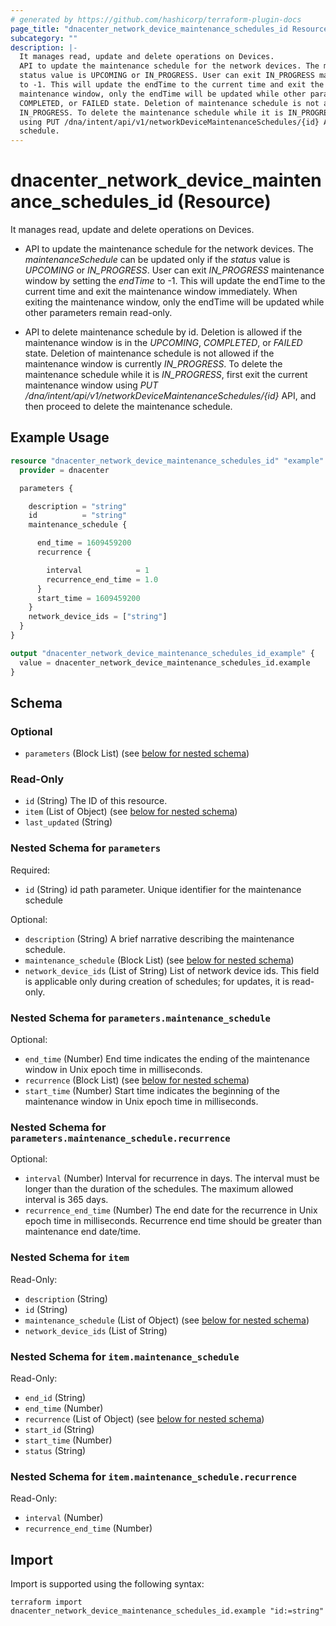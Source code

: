 ```yaml
---
# generated by https://github.com/hashicorp/terraform-plugin-docs
page_title: "dnacenter_network_device_maintenance_schedules_id Resource - terraform-provider-dnacenter"
subcategory: ""
description: |-
  It manages read, update and delete operations on Devices.
  API to update the maintenance schedule for the network devices. The maintenanceSchedule can be updated only if the
  status value is UPCOMING or IN_PROGRESS. User can exit IN_PROGRESS maintenance window by setting the endTime
  to -1. This will update the endTime to the current time and exit the maintenance window immediately. When exiting the
  maintenance window, only the endTime will be updated while other parameters remain read-only.API to delete maintenance schedule by id. Deletion is allowed if the maintenance window is in the UPCOMING,
  COMPLETED, or FAILED state. Deletion of maintenance schedule is not allowed if the maintenance window is currently
  IN_PROGRESS. To delete the maintenance schedule while it is IN_PROGRESS, first exit the current maintenance window
  using PUT /dna/intent/api/v1/networkDeviceMaintenanceSchedules/{id} API, and then proceed to delete the maintenance
  schedule.
---
```


# dnacenter_network_device_maintenance_schedules_id (Resource)

It manages read, update and delete operations on Devices.

- API to update the maintenance schedule for the network devices. The *maintenanceSchedule* can be updated only if the
*status* value is *UPCOMING* or *IN_PROGRESS*. User can exit *IN_PROGRESS* maintenance window by setting the *endTime*
to -1. This will update the endTime to the current time and exit the maintenance window immediately. When exiting the
maintenance window, only the endTime will be updated while other parameters remain read-only.

- API to delete maintenance schedule by id. Deletion is allowed if the maintenance window is in the *UPCOMING*,
*COMPLETED*, or *FAILED* state. Deletion of maintenance schedule is not allowed if the maintenance window is currently
*IN_PROGRESS*. To delete the maintenance schedule while it is *IN_PROGRESS*, first exit the current maintenance window
using *PUT /dna/intent/api/v1/networkDeviceMaintenanceSchedules/{id}* API, and then proceed to delete the maintenance
schedule.

## Example Usage

```terraform
resource "dnacenter_network_device_maintenance_schedules_id" "example" {
  provider = dnacenter

  parameters {

    description = "string"
    id          = "string"
    maintenance_schedule {

      end_time = 1609459200
      recurrence {

        interval            = 1
        recurrence_end_time = 1.0
      }
      start_time = 1609459200
    }
    network_device_ids = ["string"]
  }
}

output "dnacenter_network_device_maintenance_schedules_id_example" {
  value = dnacenter_network_device_maintenance_schedules_id.example
}
```

<!-- schema generated by tfplugindocs -->
## Schema

### Optional

- `parameters` (Block List) (see [below for nested schema](#nestedblock--parameters))

### Read-Only

- `id` (String) The ID of this resource.
- `item` (List of Object) (see [below for nested schema](#nestedatt--item))
- `last_updated` (String)

<a id="nestedblock--parameters"></a>
### Nested Schema for `parameters`

Required:

- `id` (String) id path parameter. Unique identifier for the maintenance schedule

Optional:

- `description` (String) A brief narrative describing the maintenance schedule.
- `maintenance_schedule` (Block List) (see [below for nested schema](#nestedblock--parameters--maintenance_schedule))
- `network_device_ids` (List of String) List of network device ids. This field is applicable only during creation of schedules; for updates, it is read-only.

<a id="nestedblock--parameters--maintenance_schedule"></a>
### Nested Schema for `parameters.maintenance_schedule`

Optional:

- `end_time` (Number) End time indicates the ending of the maintenance window in Unix epoch time in milliseconds.
- `recurrence` (Block List) (see [below for nested schema](#nestedblock--parameters--maintenance_schedule--recurrence))
- `start_time` (Number) Start time indicates the beginning of the maintenance window in Unix epoch time in milliseconds.

<a id="nestedblock--parameters--maintenance_schedule--recurrence"></a>
### Nested Schema for `parameters.maintenance_schedule.recurrence`

Optional:

- `interval` (Number) Interval for recurrence in days. The interval must be longer than the duration of the schedules. The maximum allowed interval is 365 days.
- `recurrence_end_time` (Number) The end date for the recurrence in Unix epoch time in milliseconds. Recurrence end time should be greater than maintenance end date/time.




<a id="nestedatt--item"></a>
### Nested Schema for `item`

Read-Only:

- `description` (String)
- `id` (String)
- `maintenance_schedule` (List of Object) (see [below for nested schema](#nestedobjatt--item--maintenance_schedule))
- `network_device_ids` (List of String)

<a id="nestedobjatt--item--maintenance_schedule"></a>
### Nested Schema for `item.maintenance_schedule`

Read-Only:

- `end_id` (String)
- `end_time` (Number)
- `recurrence` (List of Object) (see [below for nested schema](#nestedobjatt--item--maintenance_schedule--recurrence))
- `start_id` (String)
- `start_time` (Number)
- `status` (String)

<a id="nestedobjatt--item--maintenance_schedule--recurrence"></a>
### Nested Schema for `item.maintenance_schedule.recurrence`

Read-Only:

- `interval` (Number)
- `recurrence_end_time` (Number)

## Import

Import is supported using the following syntax:

```shell
terraform import dnacenter_network_device_maintenance_schedules_id.example "id:=string"
```
